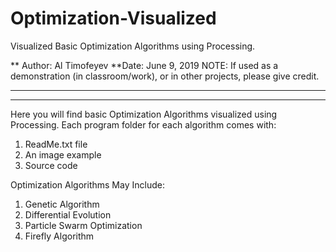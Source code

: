 # Optimization-Visualized
Visualized Basic Optimization Algorithms using Processing.

** Author:	Al Timofeyev
**Date:	June 9, 2019
NOTE: If used as a demonstration (in classroom/work), or in other projects, please give credit.
****************************************************************************************************
****************************************************************************************************

Here you will find basic Optimization Algorithms visualized using Processing.
Each program folder for each algorithm comes with:
1.  ReadMe.txt file
2.  An image example
3.  Source code

Optimization Algorithms May Include:
1.  Genetic Algorithm
2.  Differential Evolution
3.  Particle Swarm Optimization
4.  Firefly Algorithm
